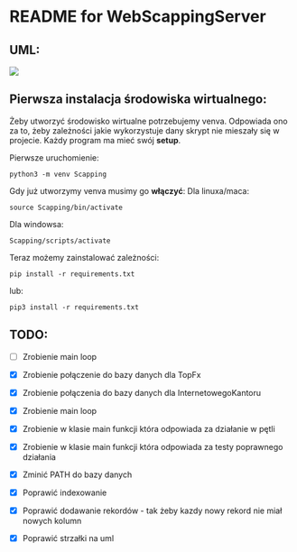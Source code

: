 # README for WebScappingServer
## UML:
![](https://i.imgur.com/nXcgI5P.png)





## Pierwsza instalacja środowiska wirtualnego:

Żeby utworzyć środowisko wirtualne potrzebujemy venva.
Odpowiada ono za to, żeby zależności jakie wykorzystuje dany skrypt nie mieszały się w projecie. Każdy program ma mieć swój **setup**.

Pierwsze uruchomienie:
```
python3 -m venv Scapping
```

Gdy już utworzymy venva musimy go **włączyć**:
Dla linuxa/maca:
```
source Scapping/bin/activate
```
Dla windowsa:
```
Scapping/scripts/activate
```

Teraz możemy zainstalować zależności:
```
pip install -r requirements.txt
```
lub:
```
pip3 install -r requirements.txt
```


## TODO: 
- [ ] Zrobienie main loop 
- [x] Zrobienie połączenie do bazy danych dla TopFx
- [x] Zrobienie połączenia do bazy danych dla InternetowegoKantoru
- [x] Zrobienie main loop 
- [x] Zrobienie w klasie main funkcji która odpowiada za działanie w pętli 
- [x] Zrobienie w klasie main funkcji która odpowiada za testy poprawnego działania
- [x] Zminić PATH do bazy danych
- [x] Poprawić indexowanie
- [x] Poprawić dodawanie rekordów - tak żeby kazdy nowy rekord nie miał nowych kolumn
- [x] Poprawić strzałki na uml



